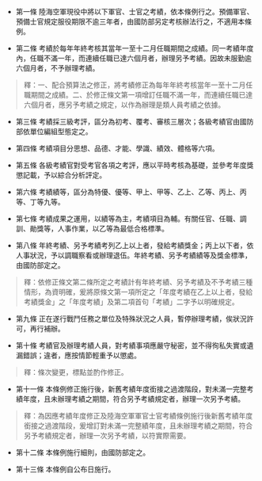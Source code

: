 * 第一條 陸海空軍現役中將以下軍官、士官之考績，依本條例行之。預備軍官、預備士官規定服役期限不逾三年者，由國防部另定考核辦法行之，不適用本條例。

* 第二條 考績於每年年終考核其當年一至十二月任職期間之成績。同一考績年度內，任職不滿一年，而連續任職已達六個月者，辦理另予考績。因故未服勤逾六個月者，不予辦理考績。

> 釋：一、配合預算法之修正，將考績修正為每年年終考核當年一至十二月任職期間之成績。二、於修正條文第一項增訂任職不滿一年，而連續任職已達六個月者，應另予考績之規定，以作為辦理是類人員考績之依據。

* 第三條 考績採三級考評，區分為初考、覆考、審核三層次；各級考績官由國防部依單位編組型態定之。

* 第四條 考績項目分思想、品德、才能、學識、績效、體格等六項。

* 第五條 各級考績官對受考官各項之考評，應以平時考核為基礎，並參考年度獎懲記載，予以綜合分析評定。

* 第六條 考績績等，區分為特優、優等、甲上、甲等、乙上、乙等、丙上、丙等、丁等九等。

* 第七條 考績成果之運用，以績等為主，考績項目為輔。有關任官、任職、調訓、勛獎等，人事作業，以乙等為最低合格標準。

* 第八條 年終考績、另予考績考列乙上以上者，發給考績獎金；丙上以下者，依人事狀況，予以調職察看或辦理退伍。年終考績、另予考績績等及獎金標準，由國防部定之。

> 釋：依修正條文第二條所定之考績計有年終考績、另予考績及不予考績三種情形，為資明確，爰將原條文第一項所定之「年度考績在乙上以上者，發給考績獎金」之「年度考績」及第二項首句「考績」二字予以明確規定。

* 第九條 正在遂行戰鬥任務之單位及特殊狀況之人員，暫停辦理考績，俟狀況許可，再行補辦。

* 第十條 考績官及辦理考績人員，對考績事項應嚴守秘密，並不得徇私失實或遺漏錯誤；違者，應按情節輕重予以懲處。

> 釋：條次變更，標點並酌作修正。

* 第十一條 本條例修正施行後，新舊考績年度銜接之過渡階段，對未滿一完整考績年度，且未辦理考績之期間，符合另予考績規定者，辦理一次另予考績。

> 釋：為因應考績年度修正及陸海空軍軍官士官考績條例施行後新舊考績年度銜接之過渡階段，爰增訂對未滿一完整績年度，且未辦理考績之期間，符合另予考績規定者，辦理一次另予考績，以符實際需要。

* 第十二條 本條例施行細則，由國防部定之。

* 第十三條 本條例自公布日施行。

